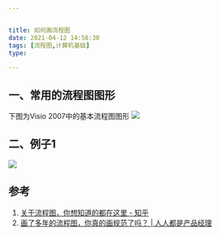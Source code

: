 ```yaml
---


title: 如何画流程图
date: 2021-04-12 14:58:30
tags: [流程图,计算机基础]
type:

---
```



## 一、常用的流程图图形

下图为Visio 2007中的基本流程图图形
![](https://gitee.com/qiebzps/pic/raw/master/img/1.jpg#alt=)

## 二、例子1

![](https://gitee.com/qiebzps/pic/raw/master/img/1.png#alt=)


## 参考

1. [关于流程图，你想知道的都在这里 - 知乎](https://zhuanlan.zhihu.com/p/67533900)
2. [画了多年的流程图，你真的画规范了吗？ | 人人都是产品经理](http://www.woshipm.com/zhichang/2329530.html)
